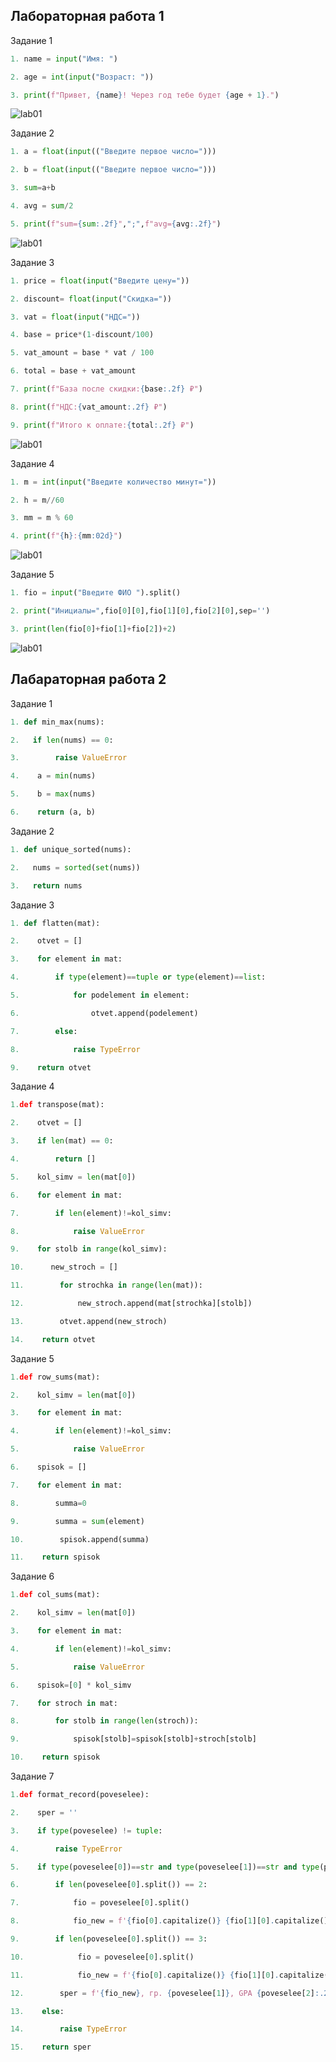 ## Лабораторная работа 1
            
Задание 1
```python
1. name = input("Имя: ")

2. age = int(input("Возраст: "))

3. print(f"Привет, {name}! Через год тебе будет {age + 1}.")
```
![lab01](./src/images1/lab01/01_greeting.png)

Задание 2
```python
1. a = float(input(("Введите первое число=")))

2. b = float(input(("Введите первое число=")))

3. sum=a+b

4. avg = sum/2

5. print(f"sum={sum:.2f}",";",f"avg={avg:.2f}")
```
![lab01](./src/images1/lab01/02_sum_avg.png)
            
Задание 3
```python
1. price = float(input("Введите цену="))

2. discount= float(input("Скидка="))

3. vat = float(input("НДС="))

4. base = price*(1-discount/100)

5. vat_amount = base * vat / 100

6. total = base + vat_amount

7. print(f"База после скидки:{base:.2f} ₽")

8. print(f"НДС:{vat_amount:.2f} ₽")

9. print(f"Итого к оплате:{total:.2f} ₽")
```
![lab01](./src/images1/lab01/03_discount_vat.png)

Задание 4
```python
1. m = int(input("Введите количество минут="))

2. h = m//60

3. mm = m % 60

4. print(f"{h}:{mm:02d}")
```
![lab01](./src/images1/lab01/04_minutes_to_hhmm.png)

Задание 5
```python
1. fio = input("Введите ФИО ").split()

2. print("Инициалы=",fio[0][0],fio[1][0],fio[2][0],sep='')

3. print(len(fio[0]+fio[1]+fio[2])+2)
```
![lab01](./src/images1/lab01/05_initials_and_len.png)

## Лабараторная работа 2
Задание 1
```python
1. def min_max(nums):

2.   if len(nums) == 0:

3.        raise ValueError

4.    a = min(nums)

5.    b = max(nums)

6.    return (a, b)
```


Задание 2
```python
1. def unique_sorted(nums):

2.   nums = sorted(set(nums))

3.   return nums
```


Задание 3
```python
1. def flatten(mat):

2.    otvet = []

3.    for element in mat:

4.        if type(element)==tuple or type(element)==list:

5.            for podelement in element:

6.                otvet.append(podelement)

7.        else:

8.            raise TypeError

9.    return otvet
```

Задание 4
```python
1.def transpose(mat):

2.    otvet = []

3.    if len(mat) == 0:

4.        return []

5.    kol_simv = len(mat[0])

6.    for element in mat:

7.        if len(element)!=kol_simv:

8.            raise ValueError

9.    for stolb in range(kol_simv):

10.      new_stroch = []

11.        for strochka in range(len(mat)):

12.            new_stroch.append(mat[strochka][stolb])

13.        otvet.append(new_stroch)

14.    return otvet
```

Задание 5
```python
1.def row_sums(mat):

2.    kol_simv = len(mat[0])

3.    for element in mat:

4.        if len(element)!=kol_simv:

5.            raise ValueError

6.    spisok = []

7.    for element in mat:

8.        summa=0

9.        summa = sum(element)

10.        spisok.append(summa)

11.    return spisok
```

Задание 6
```python
1.def col_sums(mat):

2.    kol_simv = len(mat[0])

3.    for element in mat:

4.        if len(element)!=kol_simv:

5.            raise ValueError

6.    spisok=[0] * kol_simv

7.    for stroch in mat:

8.        for stolb in range(len(stroch)):

9.            spisok[stolb]=spisok[stolb]+stroch[stolb]

10.    return spisok
```
Задание 7
```python
1.def format_record(poveselee):

2.    sper = ''

3.    if type(poveselee) != tuple:

4.        raise TypeError

5.    if type(poveselee[0])==str and type(poveselee[1])==str and type(poveselee[2])==float and len(poveselee[0].split()) >= 2:

6.        if len(poveselee[0].split()) == 2:

7.            fio = poveselee[0].split()

8.            fio_new = f'{fio[0].capitalize()} {fio[1][0].capitalize()}.'

9.        if len(poveselee[0].split()) == 3:

10.            fio = poveselee[0].split()

11.            fio_new = f'{fio[0].capitalize()} {fio[1][0].capitalize()}.{fio[2][0].capitalize()}.'

12.        sper = f'{fio_new}, гр. {poveselee[1]}, GPA {poveselee[2]:.2f}'

13.    else:

14.        raise TypeError

15.    return sper
```
